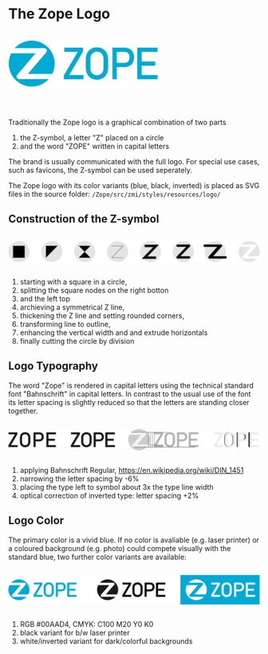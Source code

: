 # The Zope Logo

<img src="img/0_zope_logo.svg" style="width:300px;margin:1em 0 3em 0">

Traditionally the Zope logo is a graphical combination of two parts
1. the Z-symbol, a letter "Z" placed on a circle
2. and the word "ZOPE" written in capital letters

The brand is usually communicated with the full logo. For special use cases, such as favicons, the Z-symbol can be used seperately.

The Zope logo with its color variants (blue, black, inverted) is placed as SVG files in the source folder:
`/Zope/src/zmi/styles/resources/logo/`

## Construction of the Z-symbol

<img src="img/1_construction.svg" style="margin:1em 0">


1. starting with a square in a circle,
2. splitting the square nodes on the right botton
3. and the left top
4. archieving a symmetrical Z line, 
5. thickening the Z line and setting rounded corners, 
6. transforming line to outline, 
7. enhancing the vertical width and and extrude horizontals
8. finally cutting the circle by division 


## Logo Typography
The word "Zope" is rendered in capital letters using the technical standard font "Bahnschrift" in capital letters. In contrast to the usual use of the font its letter spacing is slightly reduced so that the letters are standing closer together. 

<img src="img/2_typography.svg" style="margin:1em 0">


1. applying Bahnschrift Regular, https://en.wikipedia.org/wiki/DIN_1451 
2. narrowing the letter spacing by -6%
3. placing the type left to symbol about 3x the type line width
4. optical correction of inverted type: letter spacing +2%

## Logo Color 
The primary color is a vivid blue. If no color is avaliable (e.g. laser printer) or a coloured background (e.g. photo) could  compete visually with the standard blue, two further color variants are available:

<img src="img/3_colors.svg" style="margin:1em 0">

1. RGB #00AAD4, CMYK: C100 M20 Y0 K0
2. black variant for b/w laser printer
3. white/inverted variant for dark/colorful backgrounds
